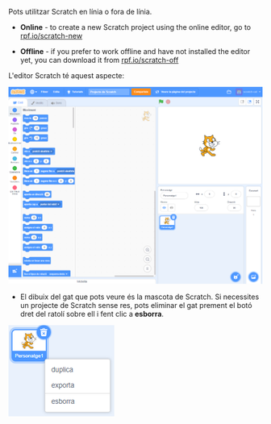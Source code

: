 Pots utilitzar Scratch en línia o fora de línia.

+ **Online** - to create a new Scratch project using the online editor, go to <a href="https://rpf.io/scratch-new" target="_blank">rpf.io/scratch-new</a>

+ **Offline** - if you prefer to work offline and have not installed the editor yet, you can download it from <a href="https://rpf.io/scratch-off" target="_blank">rpf.io/scratch-off</a>

L'editor Scratch té aquest aspecte:

![captura de pantalla](images/scratch-editor.png)

+ El dibuix del gat que pots veure és la mascota de Scratch. Si necessites un projecte de Scratch sense res, pots eliminar el gat prement el botó dret del ratolí sobre ell i fent clic a **esborra**.

![captura de pantalla](images/delete.png)